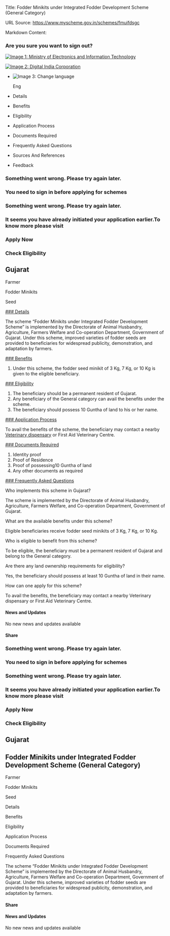 Title: Fodder Minikits under Integrated Fodder Development Scheme (General Category)

URL Source: https://www.myscheme.gov.in/schemes/fmuifdsgc

Markdown Content:
### Are you sure you want to sign out?

[![Image 1: Ministry of Electronics and Information Technology](https://cdn.myscheme.in/images/logos/emblem-black.svg)](https://www.myscheme.gov.in/)

[![Image 2: Digital India Corporation](https://cdn.myscheme.in/images/logos/digital-india-black.svg)](https://www.digitalindia.gov.in/)

*   ![Image 3: Change language](blob:https://www.myscheme.gov.in/b9a31d3949b1882a09ed2f8508d538f3)
    
    Eng
    

*   Details
*   Benefits
*   Eligibility
*   Application Process
*   Documents Required
*   Frequently Asked Questions
*   Sources And References
*   Feedback

### Something went wrong. Please try again later.

### 

### You need to sign in before applying for schemes

### Something went wrong. Please try again later.

### It seems you have already initiated your application earlier.To know more please visit

### Apply Now

### Check Eligibility

Gujarat
-------

Farmer

Fodder Minikits

Seed

[### Details](https://www.myscheme.gov.in/schemes/fmuifdsgc#details)

The scheme “Fodder Minikits under Integrated Fodder Development Scheme” is implemented by the Directorate of Animal Husbandry, Agriculture, Farmers Welfare and Co-operation Department, Government of Gujarat. Under this scheme, improved varieties of fodder seeds are provided to beneficiaries for widespread publicity, demonstration, and adaptation by farmers.

[### Benefits](https://www.myscheme.gov.in/schemes/fmuifdsgc#benefits)

1.  Under this scheme, the fodder seed minikit of 3 Kg, 7 Kg, or 10 Kg is given to the eligible beneficiary.

[### Eligibility](https://www.myscheme.gov.in/schemes/fmuifdsgc#eligibility)

1.  The beneficiary should be a permanent resident of Gujarat.
2.  Any beneficiary of the General category can avail the benefits under the scheme.
3.  The beneficiary should possess 10 Guntha of land to his or her name.

[### Application Process](https://www.myscheme.gov.in/schemes/fmuifdsgc#application-process)

To avail the benefits of the scheme, the beneficiary may contact a nearby [Veterinary dispensary](https://farmer.gov.in/vetcentres.aspx?scode=04) or First Aid Veterinary Centre.

[### Documents Required](https://www.myscheme.gov.in/schemes/fmuifdsgc#documents-required)

1.  Identity proof
2.  Proof of Residence
3.  Proof of possessing10 Guntha of land
4.  Any other documents as required

[### Frequently Asked Questions](https://www.myscheme.gov.in/schemes/fmuifdsgc#faqs)

Who implements this scheme in Gujarat?

The scheme is implemented by the Directorate of Animal Husbandry, Agriculture, Farmers Welfare, and Co-operation Department, Government of Gujarat.

What are the available benefits under this scheme?

Eligible beneficiaries receive fodder seed minikits of 3 Kg, 7 Kg, or 10 Kg.

Who is eligible to benefit from this scheme?

To be eligible, the beneficiary must be a permanent resident of Gujarat and belong to the General category.

Are there any land ownership requirements for eligibility?

Yes, the beneficiary should possess at least 10 Guntha of land in their name.

How can one apply for this scheme?

To avail the benefits, the beneficiary may contact a nearby Veterinary dispensary or First Aid Veterinary Centre.

#### News and Updates

No new news and updates available

#### Share

### Something went wrong. Please try again later.

### 

### You need to sign in before applying for schemes

### Something went wrong. Please try again later.

### It seems you have already initiated your application earlier.To know more please visit

### Apply Now

### Check Eligibility

Gujarat
-------

Fodder Minikits under Integrated Fodder Development Scheme (General Category)
-----------------------------------------------------------------------------

Farmer

Fodder Minikits

Seed

Details

Benefits

Eligibility

Application Process

Documents Required

Frequently Asked Questions

The scheme “Fodder Minikits under Integrated Fodder Development Scheme” is implemented by the Directorate of Animal Husbandry, Agriculture, Farmers Welfare and Co-operation Department, Government of Gujarat. Under this scheme, improved varieties of fodder seeds are provided to beneficiaries for widespread publicity, demonstration, and adaptation by farmers.

#### Share

#### News and Updates

No new news and updates available
